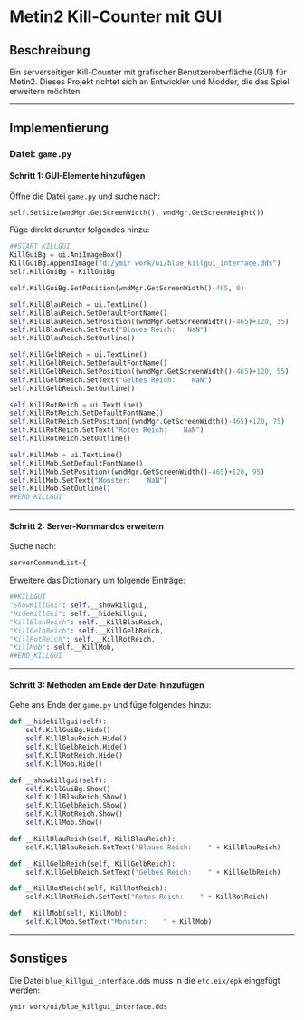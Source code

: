 # Metin2 Kill-Counter mit GUI

## Beschreibung
Ein serverseitiger Kill-Counter mit grafischer Benutzeroberfläche (GUI) für Metin2. Dieses Projekt richtet sich an Entwickler und Modder, die das Spiel erweitern möchten.

---

## Implementierung

### Datei: `game.py`

#### Schritt 1: GUI-Elemente hinzufügen

Öffne die Datei `game.py` und suche nach:

```python
self.SetSize(wndMgr.GetScreenWidth(), wndMgr.GetScreenHeight())
```

Füge direkt darunter folgendes hinzu:

```python
##START_KILLGUI
KillGuiBg = ui.AniImageBox()
KillGuiBg.AppendImage("d:/ymir work/ui/blue_killgui_interface.dds")
self.KillGuiBg = KillGuiBg

self.KillGuiBg.SetPosition(wndMgr.GetScreenWidth()-465, 0)

self.KillBlauReich = ui.TextLine()
self.KillBlauReich.SetDefaultFontName()
self.KillBlauReich.SetPosition((wndMgr.GetScreenWidth()-465)+120, 35)
self.KillBlauReich.SetText("Blaues Reich:   NaN")
self.KillBlauReich.SetOutline()

self.KillGelbReich = ui.TextLine()
self.KillGelbReich.SetDefaultFontName()
self.KillGelbReich.SetPosition((wndMgr.GetScreenWidth()-465)+120, 55)
self.KillGelbReich.SetText("Gelbes Reich:    NaN")
self.KillGelbReich.SetOutline()

self.KillRotReich = ui.TextLine()
self.KillRotReich.SetDefaultFontName()
self.KillRotReich.SetPosition((wndMgr.GetScreenWidth()-465)+120, 75)
self.KillRotReich.SetText("Rotes Reich:    NaN")
self.KillRotReich.SetOutline()

self.KillMob = ui.TextLine()
self.KillMob.SetDefaultFontName()
self.KillMob.SetPosition((wndMgr.GetScreenWidth()-465)+120, 95)
self.KillMob.SetText("Monster:    NaN")
self.KillMob.SetOutline()
##END_KILLGUI
```

---

#### Schritt 2: Server-Kommandos erweitern

Suche nach:

```python
serverCommandList={
```

Erweitere das Dictionary um folgende Einträge:

```python
##KILLGUI
"ShowKillGui": self.__showkillgui,
"HideKillGui": self.__hidekillgui,
"KillBlauReich": self.__KillBlauReich,
"KillGelbReich": self.__KillGelbReich,
"KillRotReich": self.__KillRotReich,
"KillMob": self.__KillMob,
##END_KILLGUI
```

---

#### Schritt 3: Methoden am Ende der Datei hinzufügen

Gehe ans Ende der `game.py` und füge folgendes hinzu:

```python
def __hidekillgui(self):
    self.KillGuiBg.Hide()
    self.KillBlauReich.Hide()
    self.KillGelbReich.Hide()
    self.KillRotReich.Hide()
    self.KillMob.Hide()

def __showkillgui(self):
    self.KillGuiBg.Show()
    self.KillBlauReich.Show()
    self.KillGelbReich.Show()
    self.KillRotReich.Show()
    self.KillMob.Show()

def __KillBlauReich(self, KillBlauReich):
    self.KillBlauReich.SetText("Blaues Reich:    " + KillBlauReich)

def __KillGelbReich(self, KillGelbReich):
    self.KillGelbReich.SetText("Gelbes Reich:    " + KillGelbReich)

def __KillRotReich(self, KillRotReich):
    self.KillRotReich.SetText("Rotes Reich:    " + KillRotReich)

def __KillMob(self, KillMob):
    self.KillMob.SetText("Monster:    " + KillMob)
```

---

## Sonstiges

Die Datei `blue_killgui_interface.dds` muss in die `etc.eix/epk` eingefügt werden:

```
ymir work/ui/blue_killgui_interface.dds
```
